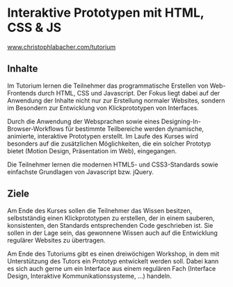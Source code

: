 # Interaktive Prototypen mit HTML, CSS & JS

www.christophlabacher.com/tutorium

## Inhalte

Im Tutorium lernen die Teilnehmer das programmatische Erstellen von Web-Frontends durch HTML, CSS und Javascript. Der Fokus liegt dabei auf der Anwendung der Inhalte nicht nur zur Erstellung normaler Websites, sondern im Besondern zur Entwicklung von Klickprototypen von Interfaces.

Durch die Anwendung der Websprachen sowie eines Designing-In-Browser-Workflows für bestimmte Teilbereiche werden dynamische, animierte, interaktive Prototypen erstellt. Im Laufe des Kurses wird besonders auf die zusätzlichen Möglichkeiten, die ein solcher Prototyp bietet (Motion Design, Präsentation im Web), eingegangen.

Die Teilnehmer lernen die modernen HTML5- und CSS3-Standards sowie einfachste Grundlagen von Javascript bzw. jQuery.

## Ziele

Am Ende des Kurses sollen die Teilnehmer das Wissen besitzen, selbstständig einen Klickprototypen zu erstellen, der in einem sauberen, konsistenten, den Standards entsprechenden Code geschrieben ist. Sie sollen in der Lage sein, das gewonnene Wissen auch auf die Entwicklung regulärer Websites zu übertragen.

Am Ende des Tutoriums gibt es einen dreiwöchigen Workshop, in dem mit Unterstützung des Tutors ein Prototyp entwickelt werden soll. Dabei kann es sich auch gerne um ein Interface aus einem regulären Fach (Interface Design, Interaktive Kommunikationssysteme, …) handeln.
